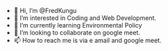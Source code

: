 - 👋 Hi, I’m @FredKungu
- 👀 I’m interested in Coding and Web Development.
- 🌱 I’m currently learning Environmental Policy
- 💞️ I’m looking to collaborate on google meet.
- 📫 How to reach me is via e amail and google meet.

<!---
FredKungu/FredKungu is a ✨ special ✨ repository because its `README.md` (this file) appears on your GitHub profile.
You can click the Preview link to take a look at your changes.
--->
